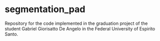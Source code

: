 # segmentation_pad
Repository for the code implemented in the graduation project of the student Gabriel Giorisatto De Angelo in the Federal University of Espirito Santo.
